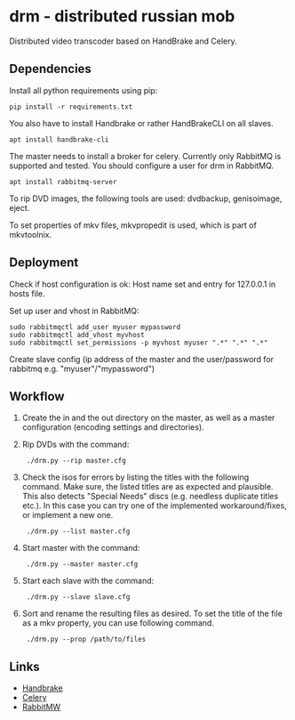 # drm - distributed russian mob

Distributed video transcoder based on HandBrake and Celery.


## Dependencies

Install all python requirements using pip:

    pip install -r requirements.txt

You also have to install Handbrake or rather HandBrakeCLI on all slaves.

    apt install handbrake-cli

The master needs to install a broker for celery. Currently only RabbitMQ is
supported and tested. You should configure a user for drm in RabbitMQ.

    apt install rabbitmq-server

To rip DVD images, the following tools are used: dvdbackup, genisoimage, eject.

To set properties of mkv files, mkvpropedit is used, which is part of mkvtoolnix.


## Deployment

Check if host configuration is ok: Host name set and entry for 127.0.0.1 in
hosts file.

Set up user and vhost in RabbitMQ:

    sudo rabbitmqctl add_user myuser mypassword
    sudo rabbitmqctl add_vhost myvhost
    sudo rabbitmqctl set_permissions -p myvhost myuser ".*" ".*" ".*"

Create slave config (ip address of the master and the user/password for rabbitmq
e.g. "myuser"/"mypassword")


## Workflow

1. Create the in and the out directory on the master, as well as a master
   configuration (encoding settings and directories).

2. Rip DVDs with the command:

        ./drm.py --rip master.cfg

3. Check the isos for errors by listing the titles with the following command.
   Make sure, the listed titles are as expected and plausible. This also detects
   "Special Needs" discs (e.g. needless duplicate titles etc.). In this case you
   can try one of the implemented workaround/fixes, or implement a new one.

        ./drm.py --list master.cfg

4. Start master with the command:

        ./drm.py --master master.cfg

5. Start each slave with the command:

        ./drm.py --slave slave.cfg

6. Sort and rename the resulting files as desired. To set the title of the file
   as a mkv property, you can use following command.

        ./drm.py --prop /path/to/files


## Links

* [Handbrake](handbrake.fr)
* [Celery](celeryproject.org)
* [RabbitMW](rabbitmq.com)
